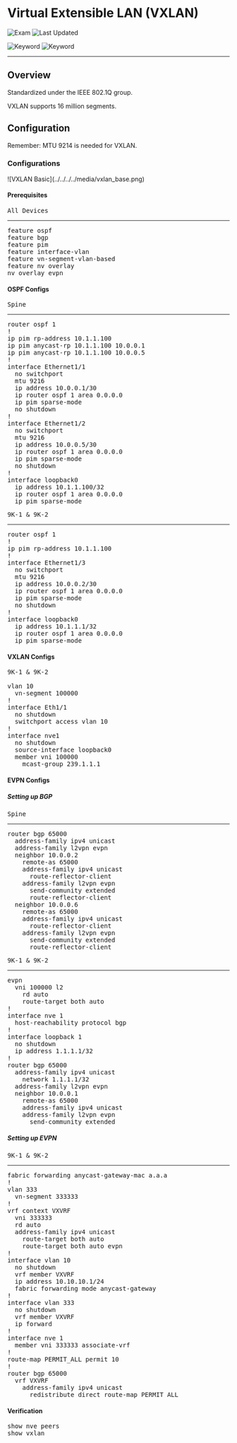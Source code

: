 # Virtual Extensible LAN (VXLAN)

![Exam](https://img.shields.io/badge/DCCOR-8A2BE2)
![Last Updated](https://img.shields.io/badge/Last%20Updated-2024--01--08-blue)

![Keyword](https://img.shields.io/badge/VXLAN-darkgreen)
![Keyword](https://img.shields.io/badge/Virtual%20Extensible%20LAN-darkgreen)

<hr>

## Overview

Standardized under the IEEE 802.1Q group.

VXLAN supports 16 million segments.

## Configuration

Remember: MTU 9214 is needed for VXLAN.

### Configurations

<main>![VXLAN Basic](../../../../media/vxlan_base.png)</main>

#### Prerequisites

<pre>
<span>All Devices</span>
<hr>feature ospf
feature bgp
feature pim
feature interface-vlan
feature vn-segment-vlan-based
feature nv overlay
nv overlay evpn
</pre>

#### OSPF Configs

<pre>
<span>Spine</span>
<hr>router ospf 1
!
ip pim rp-address 10.1.1.100
ip pim anycast-rp 10.1.1.100 10.0.0.1
ip pim anycast-rp 10.1.1.100 10.0.0.5
!
interface Ethernet1/1
  no switchport
  mtu 9216
  ip address 10.0.0.1/30
  ip router ospf 1 area 0.0.0.0
  ip pim sparse-mode
  no shutdown
!
interface Ethernet1/2
  no switchport
  mtu 9216
  ip address 10.0.0.5/30
  ip router ospf 1 area 0.0.0.0
  ip pim sparse-mode
  no shutdown
!
interface loopback0
  ip address 10.1.1.100/32
  ip router ospf 1 area 0.0.0.0
  ip pim sparse-mode
</pre>

<pre>
<span>9K-1 & 9K-2</span>
<hr>router ospf 1
!
ip pim rp-address 10.1.1.100
!
interface Ethernet1/3
  no switchport
  mtu 9216
  ip address 10.0.0.2/30
  ip router ospf 1 area 0.0.0.0
  ip pim sparse-mode
  no shutdown
!
interface loopback0
  ip address 10.1.1.1/32
  ip router ospf 1 area 0.0.0.0
  ip pim sparse-mode
</pre>

#### VXLAN Configs

<pre>
<span>9K-1 & 9K-2</span>
<br>vlan 10
  vn-segment 100000
!
interface Eth1/1
  no shutdown
  switchport access vlan 10
!
interface nve1
  no shutdown
  source-interface loopback0
  member vni 100000
    mcast-group 239.1.1.1
</pre>

#### EVPN Configs

##### Setting up BGP

<pre>
<span>Spine</span>
<hr>router bgp 65000
  address-family ipv4 unicast
  address-family l2vpn evpn
  neighbor 10.0.0.2
    remote-as 65000
    address-family ipv4 unicast
      route-reflector-client
    address-family l2vpn evpn
      send-community extended
      route-reflector-client
  neighbor 10.0.0.6
    remote-as 65000
    address-family ipv4 unicast
      route-reflector-client
    address-family l2vpn evpn
      send-community extended
      route-reflector-client
</pre>

<pre>
<span>9K-1 & 9K-2</span>
<hr>evpn
  vni 100000 l2
    rd auto
    route-target both auto
!
interface nve 1
  host-reachability protocol bgp
!
interface loopback 1
  no shutdown
  ip address 1.1.1.1/32
!
router bgp 65000
  address-family ipv4 unicast
    network 1.1.1.1/32
  address-family l2vpn evpn
  neighbor 10.0.0.1
    remote-as 65000
    address-family ipv4 unicast
    address-family l2vpn evpn
      send-community extended
</pre>

##### Setting up EVPN

<pre>
<span>9K-1 & 9K-2</span>
<hr>fabric forwarding anycast-gateway-mac a.a.a
!
vlan 333
  vn-segment 333333
!
vrf context VXVRF
  vni 333333
  rd auto
  address-family ipv4 unicast
    route-target both auto
    route-target both auto evpn
!
interface vlan 10
  no shutdown
  vrf member VXVRF
  ip address 10.10.10.1/24
  fabric forwarding mode anycast-gateway
!
interface vlan 333
  no shutdown
  vrf member VXVRF
  ip forward
!
interface nve 1
  member vni 333333 associate-vrf
!
route-map PERMIT_ALL permit 10
!
router bgp 65000
  vrf VXVRF
    address-family ipv4 unicast
      redistribute direct route-map PERMIT_ALL
</pre>

#### Verification

<pre>
show nve peers
show vxlan
</pre>

